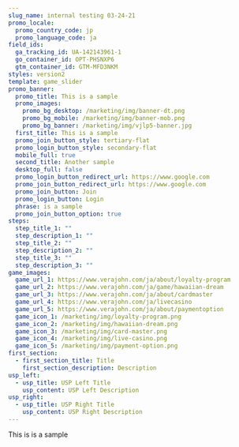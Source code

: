 ```yaml
---
slug_name: internal testing 03-24-21
promo_locale:
  promo_country_code: jp
  promo_language_code: ja
field_ids:
  ga_tracking_id: UA-142143961-1
  go_container_id: OPT-PHSNXP6
  gtm_container_id: GTM-MFD3NKM
styles: version2
template: game_slider
promo_banner:
  promo_title: This is a sample
  promo_images:
    promo_bg_desktop: /marketing/img/banner-dt.png
    promo_bg_mobile: /marketing/img/banner-mob.png
    promo_bg_banner: /marketing/img/vjlp5-banner.jpg
  first_title: This is a sample
  promo_join_button_style: tertiary-flat
  promo_login_button_style: secondary-flat
  mobile_full: true
  second_title: Another sample
  desktop_full: false
  promo_login_button_redirect_url: https://www.google.com
  promo_join_button_redirect_url: https://www.google.com
  promo_join_button: Join
  promo_login_button: Login
  phrase: is a sample
  promo_join_button_option: true
steps:
  step_title_1: ""
  step_description_1: ""
  step_title_2: ""
  step_description_2: ""
  step_title_3: ""
  step_description_3: ""
game_images:
  game_url_1: https://www.verajohn.com/ja/about/loyalty-program
  game_url_2: https://www.verajohn.com/ja/game/hawaiian-dream
  game_url_3: https://www.verajohn.com/ja/about/cardmaster
  game_url_4: https://www.verajohn.com/ja/livecasino
  game_url_5: https://www.verajohn.com/ja/about/paymentoption
  game_icon_1: /marketing/img/loyalty-program.png
  game_icon_2: /marketing/img/hawaiian-dream.png
  game_icon_3: /marketing/img/card-master.png
  game_icon_4: /marketing/img/live-casino.png
  game_icon_5: /marketing/img/payment-option.png
first_section:
  - first_section_title: Title
    first_section_description: Description
usp_left:
  - usp_title: USP Left Title
    usp_content: USP Left Description
usp_right:
  - usp_title: USP Right Title
    usp_content: USP Right Description
---
```

This is is a sample